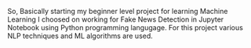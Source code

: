 So, Basically starting my beginner level project for learning Machine Learning I choosed on working for
Fake News Detection  in Jupyter Notebook using Python programming langugage. For this project 
various  NLP techniques and ML algorithms are used.
